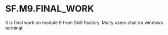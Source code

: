 # SF.M9.FINAL_WORK
It is final work on module 9 from Skill Factory.
Multy users chat on windows terminal.
